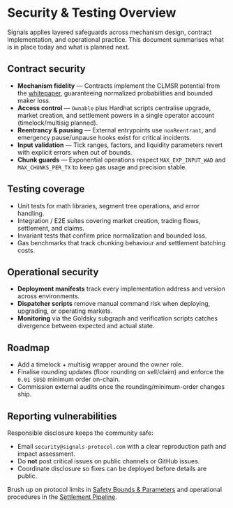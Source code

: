 # Security & Testing Overview

Signals applies layered safeguards across mechanism design, contract implementation, and operational practice. This document summarises what is in place today and what is planned next.

## Contract security

- **Mechanism fidelity** — Contracts implement the CLMSR potential from the [whitepaper](/whitepaper.pdf), guaranteeing normalized probabilities and bounded maker loss.
- **Access control** — `Ownable` plus Hardhat scripts centralise upgrade, market creation, and settlement powers in a single operator account (timelock/multisig planned).
- **Reentrancy & pausing** — External entrypoints use `nonReentrant`, and emergency pause/unpause hooks exist for critical incidents.
- **Input validation** — Tick ranges, factors, and liquidity parameters revert with explicit errors when out of bounds.
- **Chunk guards** — Exponential operations respect `MAX_EXP_INPUT_WAD` and `MAX_CHUNKS_PER_TX` to keep gas usage and precision stable.

## Testing coverage

- Unit tests for math libraries, segment tree operations, and error handling.
- Integration / E2E suites covering market creation, trading flows, settlement, and claims.
- Invariant tests that confirm price normalization and bounded loss.
- Gas benchmarks that track chunking behaviour and settlement batching costs.

## Operational security

- **Deployment manifests** track every implementation address and version across environments.
- **Dispatcher scripts** remove manual command risk when deploying, upgrading, or operating markets.
- **Monitoring** via the Goldsky subgraph and verification scripts catches divergence between expected and actual state.

## Roadmap

- Add a timelock + multisig wrapper around the owner role.
- Finalise rounding updates (floor rounding on sell/claim) and enforce the `0.01 SUSD` minimum order on-chain.
- Commission external audits once the rounding/minimum-order changes ship.

## Reporting vulnerabilities

Responsible disclosure keeps the community safe:

- Email `security@signals-protocol.com` with a clear reproduction path and impact assessment.
- Do **not** post critical issues on public channels or GitHub issues.
- Coordinate disclosure so fixes can be deployed before details are public.

Brush up on protocol limits in [Safety Bounds & Parameters](../mechanism/safety-parameters.md) and operational procedures in the [Settlement Pipeline](../market/settlement-pipeline.md).

